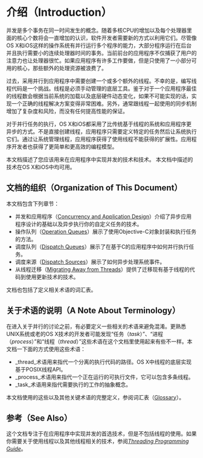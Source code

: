 # 介绍（Introduction）

并发是多个事务在同一时间发生的概念。随着多核CPU的增加以及每个处理器里面的核心个数将会一直增加的认识，软件开发者需要新的方式以利用它们。尽管像OS X和iOS这样的操作系统有并行运行多个程序的能力，大部分程序运行在后台并且执行需要小的连续处理器时间的事务。当前前台的应用程序不仅捕获了用户的注意力也让处理器很忙。如果应用程序有许多工作要做，但是只使用了一小部分可用的核心，那些额外的处理资源被浪费了。

过去，采用并行到应用程序中需要创建一个或多个额外的线程。不幸的是，编写线程代码是一个挑战。线程是必须手动管理的底层工具。鉴于对于一个应用程序最佳的线程数会根据当前系统的加载以及底层硬件动态变化，如果不可能实现的话，实现一个正确的线程解决方案变得非常困难。另外，通常跟线程一起使用的同步机制增加了复杂度和风险，而没有任何提高性能的保证。

对于并行任务的执行，OS X和iOS都采用了比传统基于线程的系统和应用程序更异步的方式。不是直接创建线程，应用程序只需要定义特定的任务然后让系统执行它们。通过让系统管理线程，应用程序获得了使用线程不能获得的扩展性。应用程序开发者也获得了更简单和更高效的编程模型。

本文档描述了您应该用来在应用程序中实现并发的技术和技术。 本文档中描述的技术在OS X和iOS中均可用。

## 文档的组织（Organization of This Document）

本文档包含下列章节：

* 并发和应用程序（[Concurrency and Application Design](https://developer.apple.com/library/content/documentation/General/Conceptual/ConcurrencyProgrammingGuide/ConcurrencyandApplicationDesign/ConcurrencyandApplicationDesign.html#//apple_ref/doc/uid/TP40008091-CH100-SW1)）介绍了异步应用程序设计的基础以及异步执行你的自定义任务的技术。
* 操作队列（[Operation Queues](https://developer.apple.com/library/content/documentation/General/Conceptual/ConcurrencyProgrammingGuide/OperationObjects/OperationObjects.html#//apple_ref/doc/uid/TP40008091-CH101-SW1)）展示了使用Objective-C对象封装和执行任务的方法。
* 调度队列（[Dispatch Queues](https://developer.apple.com/library/content/documentation/General/Conceptual/ConcurrencyProgrammingGuide/OperationQueues/OperationQueues.html#//apple_ref/doc/uid/TP40008091-CH102-SW1)）展示了在基于C的应用程序中如何并行执行任务。
* 调度来源（[Dispatch Sources](https://developer.apple.com/library/content/documentation/General/Conceptual/ConcurrencyProgrammingGuide/GCDWorkQueues/GCDWorkQueues.html#//apple_ref/doc/uid/TP40008091-CH103-SW1)）展示了如何异步处理系统事件。
* 从线程迁移（[Migrating Away from Threads](https://developer.apple.com/library/content/documentation/General/Conceptual/ConcurrencyProgrammingGuide/ThreadMigration/ThreadMigration.html#//apple_ref/doc/uid/TP40008091-CH105-SW1)）提供了迁移现有基于线程的代码到使用更新技术的技术。

文档也包括了定义相关术语的词汇表。

## 关于术语的说明（A Note About Terminology）

在进入关于并行的讨论之前，有必要定义一些相关的术语来避免混淆。更熟悉UNIX系统或老的OS X技术的开发者可能发现“任务（_task_）”、“进程（_process_）”和“线程（_thread_）”这些术语在这个文档里使用起来有些不一样。本文档一下面的方式使用这些术语：

* _thread_术语用来指代一个分离的执行代码的路径。OS X中线程的底层实现基于POSIX线程API。
* _process_术语用来指代一个正在运行的可执行文件，它可以包含多条线程。
* _task_术语用来指代需要执行的工作的抽象概念。

本文档使用的这些以及其他关键术语的完整定义，参阅词汇表（[Glossary](https://developer.apple.com/library/content/documentation/General/Conceptual/ConcurrencyProgrammingGuide/Glossary/Glossary.html#//apple_ref/doc/uid/TP40008091-CH104-SW2)）。

## 参考（See Also）

这个文档专注于在应用程序中实现并发的首选技术，但是不包括线程的使用。如果你需要关于使用线程以及其他线程相关的技术，参阅[_Threading Programming Guide_](https://developer.apple.com/library/content/documentation/Cocoa/Conceptual/Multithreading/Introduction/Introduction.html#//apple_ref/doc/uid/10000057i)。


